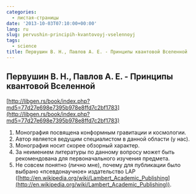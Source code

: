 ```yaml
---
categories:
  - листая-страницы
date: '2013-10-03T07:10:00+00:00'
lang: ru
slug: pervushin-principih-kvantovoyj-vselennoyj
tags:
  - science
title: Первушин В. Н., Павлов А. Е. - Принципы квантовой Вселенной
---
```





## Первушин В. Н., Павлов А. Е. - Принципы квантовой Вселенной

[http://libgen.rs/book/index.php?md5=77d27e698e7395b978e8ffd7c2bf1783](http://libgen.rs/book/index.php?md5=77d27e698e7395b978e8ffd7c2bf1783)  

1.  Монография посвящена конформным гравитации и космологии.
2.  Автор является ведущим специалистом в данной области (у нас).
3.  Монография носит скорее обзорный характер.
4.  За неимением литературы по данному вопросу может быть рекомендована для первоначального изучения предмета.
5.  Не совсем понятно (лично мне), почему для публикации было выбрано «псевдонаучное» издательство LAP ([http://en.wikipedia.org/wiki/Lambert_Academic_Publishing](http://en.wikipedia.org/wiki/Lambert_Academic_Publishing)).
